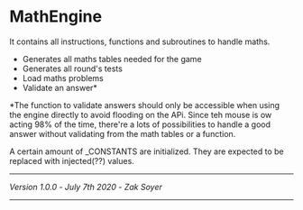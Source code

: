 # MathEngine

It contains all instructions, functions and subroutines to handle maths.

* Generates all maths tables needed for the game
* Generates all round's tests
* Load maths problems
* Validate an answer\*

\*The function to validate answers should only be accessible when using the engine directly to avoid flooding on the APi.  Since teh mouse is ow acting 98% of the time, there're a lots of possibilities to handle a good answer without validating from the math tables or a function.

A certain amount of _CONSTANTS are initialized.  They are expected to be replaced with injected(??) values.

***
*Version 1.0.0 -*
*July 7th 2020 -*
*Zak Soyer*
***
